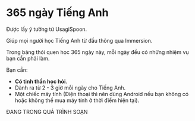# 365 ngày Tiếng Anh

Được lấy ý tưởng từ UsagiSpoon. 

Giúp mọi người học Tiếng Anh từ đầu thông qua Immersion.

Trong bảng thói quen học 365 ngày này, mỗi ngày đều có những nhiệm vụ bạn cần phải làm.

Bạn cần:

- **Có tinh thần học hỏi**.
- Dành ra từ 2 - 3 giờ mỗi ngày cho Tiếng Anh.
- Một chiếc máy tính (Điện thoại thì nên dùng Android nếu bạn không có hoặc không thể mua máy tính ở thời điểm hiện tại).


ĐANG TRONG QUÁ TRÌNH SOẠN